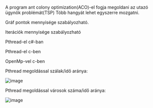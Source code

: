 A program ant colony optimization(ACO)-el fogja megoldani az utazó ügynök problémát(TSP) 
Több hangyát lehet egyszerre mozgatni.

Gráf pontok mennyisége szabályozható.

Iterációk mennyisége szabályozható

Pthread-el c#-ban

Pthread-el c-ben

OpenMp-vel c-ben

Pthread megoldással szálak/idő aránya: 

![image](https://github.com/bartfai-balint/NWTTCA_parhuzamos/assets/79147031/bf0ad25c-ca1f-4ea7-914b-138da7d1632d)

Pthread megoldással városok száma/idő aránya:

![image](https://github.com/bartfai-balint/NWTTCA_parhuzamos/assets/79147031/a9f6ce17-266c-46c2-8073-0881af20641d)
